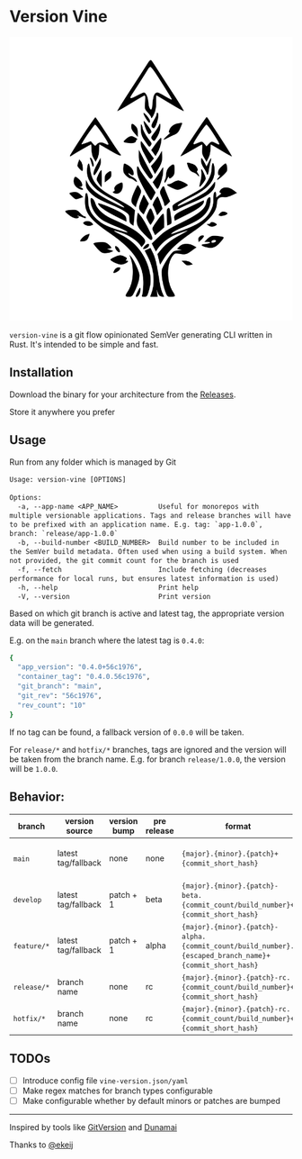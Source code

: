 # Version Vine

![Version Vine Logo](version-vine-logo.svg)

`version-vine` is a git flow opinionated SemVer generating CLI written in Rust.
It's intended to be simple and fast.

## Installation

Download the binary for your architecture from the [Releases](https://github.com/Freakazoid182/version-vine/releases).

Store it anywhere you prefer

## Usage

Run from any folder which is managed by Git

```
Usage: version-vine [OPTIONS]

Options:
  -a, --app-name <APP_NAME>          Useful for monorepos with multiple versionable applications. Tags and release branches will have to be prefixed with an application name. E.g. tag: `app-1.0.0`, branch: `release/app-1.0.0`
  -b, --build-number <BUILD_NUMBER>  Build number to be included in the SemVer build metadata. Often used when using a build system. When not provided, the git commit count for the branch is used
  -f, --fetch                        Include fetching (decreases performance for local runs, but ensures latest information is used)
  -h, --help                         Print help
  -V, --version                      Print version
```

Based on which git branch is active and latest tag, the appropriate version data will be generated.

E.g. on the `main` branch where the latest tag is `0.4.0`:
```sh
{
  "app_version": "0.4.0+56c1976",
  "container_tag": "0.4.0.56c1976",
  "git_branch": "main",
  "git_rev": "56c1976",
  "rev_count": "10"
}
```

If no tag can be found, a fallback version of `0.0.0` will be taken.

For `release/*` and `hotfix/*` branches, tags are ignored and the version will be taken from the branch name. E.g. for branch `release/1.0.0`, the version will be `1.0.0`.

## Behavior:

| branch      | version source      | version bump | pre release | format                                                                                                | notes                        |
| ----------- | ------------------- | ------------ | ----------- | ----------------------------------------------------------------------------------------------------- | ---------------------------- |
| `main`      | latest tag/fallback | none         | none        | `{major}.{minor}.{patch}+{commit_short_hash}`                                                         | requires tag to be on `HEAD` |
| `develop`   | latest tag/fallback | patch + 1    | beta        | `{major}.{minor}.{patch}-beta.{commit_count/build_number}+{commit_short_hash}`                        |                              |
| `feature/*` | latest tag/fallback | patch + 1    | alpha       | `{major}.{minor}.{patch}-alpha.{commit_count/build_number}.{escaped_branch_name}+{commit_short_hash}` |                              |
| `release/*` | branch name         | none         | rc          | `{major}.{minor}.{patch}-rc.{commit_count/build_number}+{commit_short_hash}`                          | existing tags are ignored    |
| `hotfix/*`  | branch name         | none         | rc          | `{major}.{minor}.{patch}-rc.{commit_count/build_number}+{commit_short_hash}`                          | existing tags are ignored    |

## TODOs

* [ ] Introduce config file `vine-version.json/yaml`
* [ ] Make regex matches for branch types configurable
* [ ] Make configurable whether by default minors or patches are bumped

---
Inspired by tools like [GitVersion](https://github.com/GitTools/GitVersion) and [Dunamai](https://github.com/mtkennerly/dunamai)

Thanks to [@ekeij](https://github.com/ekeij)

